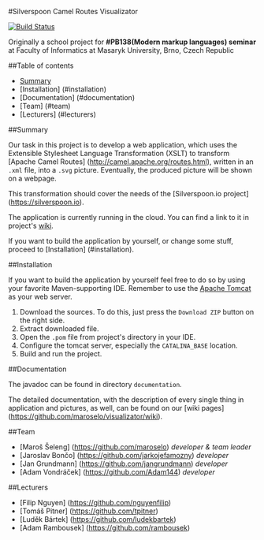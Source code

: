 #Silverspoon Camel Routes Visualizator

[![Build Status](https://travis-ci.org/maroselo/visualizator.svg?branch=master)](https://travis-ci.org/maroselo/visualizator)

Originally a school project for **#PB138(Modern markup languages) seminar** at Faculty of Informatics at Masaryk University, Brno, Czech Republic

##Table of contents
- [Summary](#summary)
- [Installation] (#installation)
- [Documentation] (#documentation)
- [Team] (#team)
- [Lecturers] (#lecturers)

##Summary

Our task in this project is to develop a web application, which uses the Extensible Stylesheet Language Transformation (XSLT) to transform [Apache Camel Routes] (http://camel.apache.org/routes.html), written in an `.xml` file, into a `.svg` picture.
Eventually, the produced picture will be shown on a webpage.

This transformation should cover the needs of the [Silverspoon.io project] (https://silverspoon.io).

The application is currently running in the cloud. You can find a link to it in project's [wiki](https://github.com/maroselo/visualizator/wiki).

If you want to build the application by yourself, or change some stuff, proceed to [Installation] (#installation).

##Installation

If you want to build the application by yourself feel free to do so by using your favorite Maven-supporting IDE.
Remember to use the [Apache Tomcat](https://tomcat.apache.org/download-80.cgi) as your web server.

1. Download the sources. To do this, just press the `Download ZIP` button on the right side.
2. Extract downloaded file.
3. Open the `.pom` file from project's directory in your IDE.
4. Configure the tomcat server, especially the `CATALINA_BASE` location.
5. Build and run the project.

##Documentation

The javadoc can be found in directory `documentation`.

The detailed documentation, with the description of every single thing in application and pictures, as well, can be found on our [wiki pages] (https://github.com/maroselo/visualizator/wiki).

##Team

- [Maroš Šeleng] (https://github.com/maroselo) *developer & team leader*
- [Jaroslav Bončo] (https://github.com/jarkojefamozny) *developer*
- [Jan Grundmann] (https://github.com/jangrundmann) *developer*
- [Adam Vondráček] (https://github.com/Adam144) *developer*

##Lecturers
- [Filip Nguyen] (https://github.com/nguyenfilip)
- [Tomáš Pitner] (https://github.com/tpitner)
- [Luděk Bártek] (https://github.com/ludekbartek)
- [Adam Rambousek] (https://github.com/rambousek)
